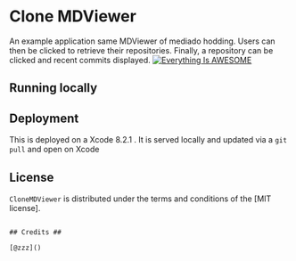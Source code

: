 Clone MDViewer
=============

An example application same MDViewer of mediado hodding.  Users can then be clicked to retrieve their repositories.
Finally, a repository can be clicked and recent commits displayed.
[![Everything Is AWESOME](http://www.mediado.jp/wp-content/themes/basic-theme/images/screen_mdviewer_002.jpg)](https://www.youtube.com/watch?v=RGNcr9oQ60U "Everything Is AWESOME")

## Running locally ##

## Deployment ##

This is deployed on a Xcode 8.2.1 .  It is served
locally and updated via a `git pull` and open on Xcode 

## License

`CloneMDViewer` is distributed under the terms and conditions of the [MIT license]. 
```

## Credits ##

[@zzz]()
